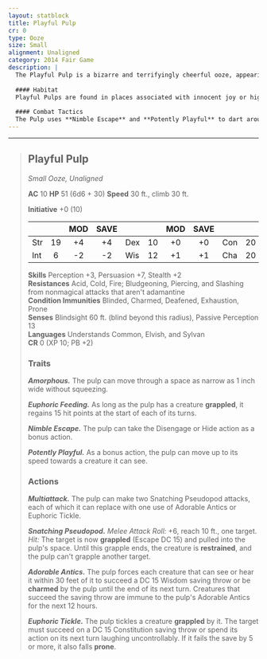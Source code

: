 ```yaml
---
layout: statblock
title: Playful Pulp
cr: 0
type: Ooze
size: Small
alignment: Unaligned
category: 2014 Fair Game
description: |
  The Playful Pulp is a bizarre and terrifyingly cheerful ooze, appearing as a small, brightly-colored blob with a disturbing, high-energy presence. Driven not by malice but by a hyper-emotional, chaotic need for "play," it seeks to grapple and tickle victims into helpless laughter while its euphoric feeding sustains it. Despite its small size, its resilience and charming abilities make it a deceptively sticky encounter.
  
  #### Habitat
  Playful Pulps are found in places associated with innocent joy or high emotional energy, such as nurseries, abandoned toy shops, playgrounds, or even in the emotional wake of powerful fey creatures. They enjoy clean, well-lit spaces where they can be seen.
  
  #### Combat Tactics
  The Pulp uses **Nimble Escape** and **Potently Playful** to dart around the battlefield. It opens combat by using **Adorable Antics** to Charm initial threats. Its main strategy is to use **Snatching Pseudopod** to grapple a target and pull it into its space. Once a creature is grappled, the Pulp's **Euphoric Feeding** trait immediately kicks in, restoring 15 hit points per turn, and the Pulp uses **Euphoric Tickle** to completely immobilize and incapacitate the restrained victim with uncontrollable laughter.
---
```


___
> ## Playful Pulp
> *Small Ooze, Unaligned*
> 
> **AC** 10 **HP** 51 (6d6 + 30) **Speed** 30 ft., climb 30 ft.
> 
> **Initiative** +0 (10)
>
> | | | MOD | SAVE | | | MOD | SAVE | | | MOD | SAVE |
> |:--|:-:|:----:|:----:|:--|:-:|:----:|:----:|:--|:-:|:----:|:----:|
> |Str| 19| +4 | +4 |Dex| 10| +0 | +0 |Con| 20| +5 | +5 |
> |Int| 6| -2 | -2 |Wis| 12| +1 | +1 |Cha| 20| +5 | +5 |
>
> **Skills** Perception +3, Persuasion +7, Stealth +2  
> **Resistances** Acid, Cold, Fire; Bludgeoning, Piercing, and Slashing from nonmagical attacks that aren't adamantine  
> **Condition Immunities** Blinded, Charmed, Deafened, Exhaustion, Prone  
> **Senses** Blindsight 60 ft. (blind beyond this radius), Passive Perception 13  
> **Languages** Understands Common, Elvish, and Sylvan  
> **CR** 0 (XP 10; PB +2)
>
> ### Traits
>
> ***Amorphous.*** The pulp can move through a space as narrow as 1 inch wide without squeezing.
>
> ***Euphoric Feeding.*** As long as the pulp has a creature **grappled**, it regains 15 hit points at the start of each of its turns.
>
> ***Nimble Escape.*** The pulp can take the Disengage or Hide action as a bonus action.
>
> ***Potently Playful.*** As a bonus action, the pulp can move up to its speed towards a creature it can see.
>
> ### Actions
>
> ***Multiattack.*** The pulp can make two Snatching Pseudopod attacks, each of which it can replace with one use of Adorable Antics or Euphoric Tickle.
>
> ***Snatching Pseudopod.*** *Melee Attack Roll:* +6, reach 10 ft., one target. *Hit:* The target is now **grappled** (Escape DC 15) and pulled into the pulp's space. Until this grapple ends, the creature is **restrained**, and the pulp can't grapple another target.
>
> ***Adorable Antics.*** The pulp forces each creature that can see or hear it within 30 feet of it to succeed a DC 15 Wisdom saving throw or be **charmed** by the pulp until the end of its next turn. Creatures that succeed the saving throw are immune to the pulp's Adorable Antics for the next 12 hours.
>
> ***Euphoric Tickle.*** The pulp tickles a creature **grappled** by it. The target must succeed on a DC 15 Constitution saving throw or spend its action on its next turn laughing uncontrollably. If it fails the save by 5 or more, it also falls **prone**.